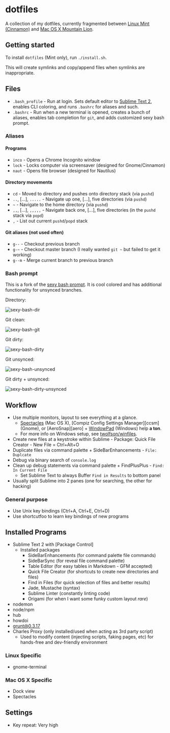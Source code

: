 dotfiles
========

A collection of my dotfiles, currently fragmented between [Linux Mint (Cinnamon)][mint] and [Mac OS X Mountain Lion][osx].

[mint]: http://www.linuxmint.com/
[osx]: http://www.apple.com/osx/

Getting started
---------------
To install `dotfiles` (Mint only), run `./install.sh`.

This will create symlinks and copy/append files when symlinks are inappropriate.

Files
-----

- `.bash_profile` - Run at login. Sets default editor to [Sublime Text 2][subl], enables CLI coloring, and runs `.bashrc` for aliases and such.
- `.bashrc` - Run when a new terminal is opened, creates a bunch of aliases, enables tab completion for `git`, and adds customized sexy bash prompt.

[subl]: http://www.sublimetext.com/2

### Aliases
#### Programs

- `inco` - Opens a Chrome Incognito window
- `lock` - Locks computer via screensaver (designed for Gnome/Cinnamon)
- `naut` - Opens file browser (designed for Nautilus)

#### Directory movements

- `cd` - Moved to directory and pushes onto directory stack (via `pushd`)
- `..`, [...], `.....` - Navigate up one, [...], five directories (via `pushd`)
- `~` - Navigate to the home directory (via `pushd`)
- `,,`, [...], `,,,,,` - Navigate back one, [...], five directories (in the `pushd` stack via `popd`)
- `,` - List out current `pushd`/`popd` stack

#### Git aliases (not used often)

- `g--` - Checkout previous branch
- `g-~` - Checkout master branch (I really wanted `git ~` but failed to get it working)
- `g--m` - Merge current branch to previous branch

### Bash prompt
This is a fork of the [sexy bash prompt][sexy-bash-prompt]. It is cool colored and has additional functionality for unsynced branches.

[sexy-bash-prompt]: https://gist.github.com/306785/8af2bfe0cce960d0286bf31379d89c69e760b94d

Directory:

![sexy-bash-dir](https://f.cloud.github.com/assets/902488/257895/507260e0-8c7c-11e2-88b2-25e664804341.png)

Git clean:

![sexy-bash-git](https://f.cloud.github.com/assets/902488/257931/fbc83b12-8c7d-11e2-8f99-e31b34611179.png)

Git dirty:

![sexy-bash-dirty](https://f.cloud.github.com/assets/902488/257932/00e49898-8c7e-11e2-91a1-507ff4634c19.png)

Git unsynced:

![sexy-bash-unsynced](https://f.cloud.github.com/assets/902488/257933/0393ab1a-8c7e-11e2-9e78-4f21891809bf.png)

Git dirty + unsynced:

![sexy-bash-dirty-unsynced](https://f.cloud.github.com/assets/902488/257934/0596d284-8c7e-11e2-92a4-8957085172d9.png)


Workflow
--------

- Use multiple monitors, layout to see everything at a glance.
    - [Spectacles][spectacles] (Mac OS X), [Compiz Config Settings Manager][ccsm] (Gnome), or [AeroSnap][aero] + [WindowPad][windowpad] (Windows) help **a ton**.
    - For more info on Windows setup, see [twolfson/winfiles][winfiles].
- Create new files at a keystroke within Sublime - Package: Quick File Creator - New File = Ctrl+Alt+O
- Duplicate files via command palette + SideBarEnhancements - `File: Duplcate`
- Debug via binary search of `console.log`
- Clean up debug statements via command palette + FindPlusPlus - `Find: In Current File`
    - Set Sublime Text to always Buffer `Find in Results` to bottom panel
- Usually split Sublime into 2 panes (one for searching, the other for hacking)

[spectacles]: http://spectacleapp.com/
[cssm]: http://wiki.compiz.org/CCSM
[aerosnap]: http://windows.microsoft.com/en-us/windows7/arrange-windows-side-by-side-on-the-desktop-using-snap
[windowpad]: http://www.autohotkey.com/board/topic/19990-windowpad-window-moving-tool/
[winfiles]: https://github.com/twolfson/winfiles

### General purpose

- Use Unix key bindings (Ctrl+A, Ctrl+E, Ctrl+D)
- Use shortcutfoo to learn key bindings of new programs

Installed Programs
------------------

- Sublime Text 2 with [Package Control]
    - Installed packages
      - SideBarEnhancements (for command palette file commands)
      - SideBarSync (for reveal file command palette)
      - Table Editor (for easy tables in Markdown - GFM accepted)
      - Quick File Creator (for shortcuts to create new directories and files)
      - Find in Files (for quick selection of files and better results)
      - Jade, Mustache (syntax)
      - Sublime Linter (constantly linting code)
      - Origami (for when I want some funky custom layout *rare*)
- nodemon
- node/npm
- hub
- howdoi
- grunt@0.3.17
- Charles Proxy (only installed/used when acting as 3rd party script)
    - Used to modify content (injecting scripts, faking pages, etc) for hands-free and dev-friendly environment

### Linux Specific

- gnome-terminal

### Mac OS X Specific

- Dock view
- Spectacles

Settings
--------

- Key repeat: Very high
